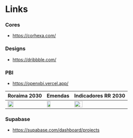 # Links

### Cores
- https://corhexa.com/

### Designs
- https://dribbble.com/

### PBI
- https://openxbi.vercel.app/

| Roraima 2030        | Emendas         |  Indicadores RR 2030        |
| ------------- | ------------- | ------------- | 
|[<img src="https://github.com/user-attachments/assets/f37c9f88-52a4-4649-a10d-93f57957cd70" width="40%">](https://app.powerbi.com/view?r=eyJrIjoiZDNjZjgwZGQtMmNiYy00NzA5LTlmMDItNmQxMmI2MzI0NDViIiwidCI6IjNhZmRhZWZjLTc0ZjQtNGE4MC1hNGJjLTdmZjQ2OGNhOTUyMyJ9)| [<img src="https://github.com/user-attachments/assets/14ab0325-6623-4d59-8542-c6a4e22e0024" width="40%">](https://app.powerbi.com/view?r=eyJrIjoiZDBhZWQ1ZDMtNTc3Ni00YjQ3LWExY2ItNzA5OGVhYTgyYzAyIiwidCI6IjNhZmRhZWZjLTc0ZjQtNGE4MC1hNGJjLTdmZjQ2OGNhOTUyMyJ9)  |[<img src="https://github.com/user-attachments/assets/72ec6d2f-8b5b-438d-aa2f-3dafb4fe3ecc" width="40%">](https://app.powerbi.com/view?r=eyJrIjoiMmQzOTVmZjQtM2FlZC00YzY4LTg1ZDMtZmNlNjk2ZmRmZWE3IiwidCI6IjNhZmRhZWZjLTc0ZjQtNGE4MC1hNGJjLTdmZjQ2OGNhOTUyMyJ9)      |

### Supabase
- https://supabase.com/dashboard/projects


